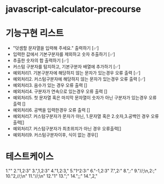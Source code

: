 # javascript-calculator-precourse

# 기능구현 리스트
- "덧셈할 문자열을 입력해 주세요." 출력하기 [✅]
- 입력한 값에서 기본구분자를 제외하고 숫자 추출하기 [✅]
- 추출한 숫자의 합 출력하기 [✅]
- 커스텀 구분자를 탐지하고, 기본구분자 배열에 추가하기 [✅]
- 예외처리1. 기본구분자에 해당하지 않는 문자가 있는경우 오류 출력 [✅]
- 예외처리2. 커스텀구분자에 해당하지 않는 문자가 있는경우 오류 출력 [✅]
- 예외처리3. 음수가 있는 경우 오류 출력 []
- 예외처리4. 구분자가 연속으로 있는경우 오류 출력 []
- 예외처리5. 첫 문자열 혹은 마지막 문자열이 숫자가 아닌 구분자가 있는경우 오류 출력 []
- 예외처리6. 공백을 입력한경우 오류 출력 []
- 예외처리7. 커스텀구분자가 문자가 아닌, 1.문자열 혹은 2.숫자,3.공백인 경우 오류 출력[]
- 예외처리7. 커스텀구분자가 최초위치가 아닌 경우 오류출력[]
- 예외처리9. 커스텀구분자이후, 식이 없는 경우[]

# 테스트케이스
1.""
2."1,2:3"
3.",1,2:3"
4."1,2:3,"
5."1^2:3:"
6."-1,2:3"
7.",2:"
8.",:"
9."//;\n,2:;"
10."2,//;\n"
11."//;\n"
12."1"
13.";"
14.";;"
14.",2,"
